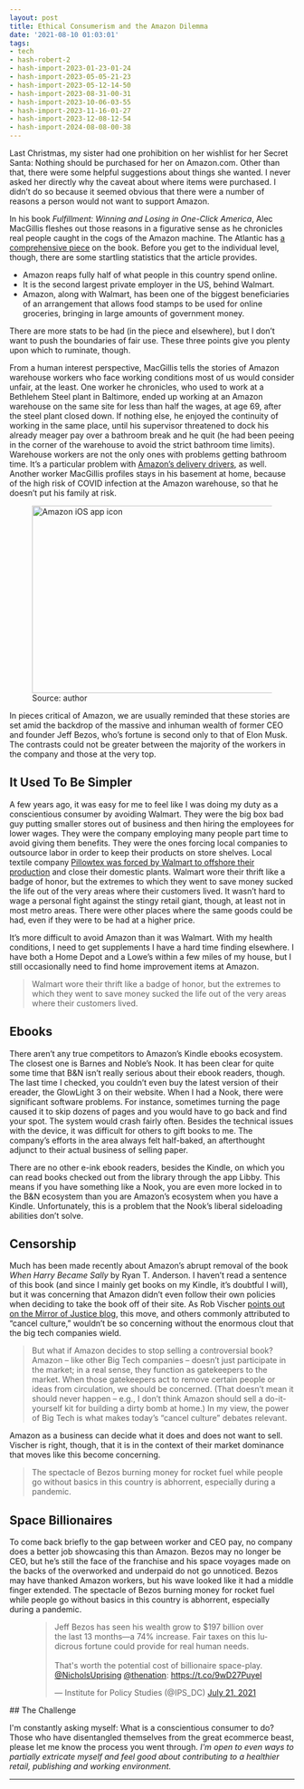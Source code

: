 ```yaml
---
layout: post
title: Ethical Consumerism and the Amazon Dilemma
date: '2021-08-10 01:03:01'
tags:
- tech
- hash-robert-2
- hash-import-2023-01-23-01-24
- hash-import-2023-05-05-21-23
- hash-import-2023-05-12-14-50
- hash-import-2023-08-31-00-31
- hash-import-2023-10-06-03-55
- hash-import-2023-11-16-01-27
- hash-import-2023-12-08-12-54
- hash-import-2024-08-08-00-38
---
```


Last Christmas, my sister had one prohibition on her wishlist for her Secret Santa: Nothing should be purchased for her on Amazon.com. Other than that, there were some helpful suggestions about things she wanted. I never asked her directly why the caveat about where items were purchased. I didn’t do so because it seemed obvious that there were a number of reasons a person would not want to support Amazon.

In his book _Fulfillment: Winning and Losing in One-Click America_, Alec MacGillis fleshes out those reasons in a figurative sense as he chronicles real people caught in the cogs of the Amazon machine. The Atlantic has [a comprehensive piece](https://www.theatlantic.com/magazine/archive/2021/03/alec-macgillis-fulfillment-amazon/617796/) on the book. Before you get to the individual level, though, there are some startling statistics that the article provides.

- Amazon reaps fully half of what people in this country spend online.
- It is the second largest private employer in the US, behind Walmart.
- Amazon, along with Walmart, has been one of the biggest beneficiaries of an arrangement that allows food stamps to be used for online groceries, bringing in large amounts of government money.

There are more stats to be had (in the piece and elsewhere), but I don’t want to push the boundaries of fair use. These three points give you plenty upon which to ruminate, though.

From a human interest perspective, MacGillis tells the stories of Amazon warehouse workers who face working conditions most of us would consider unfair, at the least. One worker he chronicles, who used to work at a Bethlehem Steel plant in Baltimore, ended up working at an Amazon warehouse on the same site for less than half the wages, at age 69, after the steel plant closed down. If nothing else, he enjoyed the continuity of working in the same place, until his supervisor threatened to dock his already meager pay over a bathroom break and he quit (he had been peeing in the corner of the warehouse to avoid the strict bathroom time limits). Warehouse workers are not the only ones with problems getting bathroom time. It’s a particular problem with [Amazon’s delivery drivers](https://www.theverge.com/2021/3/25/22350337/amazon-peeing-in-bottles-workers-exploitation), as well. Another worker MacGillis profiles stays in his basement at home, because of the high risk of COVID infection at the Amazon warehouse, so that he doesn’t put his family at risk.

<figure class="kg-card kg-image-card kg-card-hascaption"><img src=" __GHOST_URL__ /content/images/2022/06/amazon-icon.jpeg" class="kg-image" alt="Amazon iOS app icon" loading="lazy" width="782" height="331" srcset=" __GHOST_URL__ /content/images/size/w600/2022/06/amazon-icon.jpeg 600w, __GHOST_URL__ /content/images/2022/06/amazon-icon.jpeg 782w" sizes="(min-width: 720px) 720px"><figcaption>Source: author</figcaption></figure>

In pieces critical of Amazon, we are usually reminded that these stories are set amid the backdrop of the massive and inhuman wealth of former CEO and founder Jeff Bezos, who’s fortune is second only to that of Elon Musk. The contrasts could not be greater between the majority of the workers in the company and those at the very top.

## It Used To Be Simpler

A few years ago, it was easy for me to feel like I was doing my duty as a conscientious consumer by avoiding Walmart. They were the big box bad guy putting smaller stores out of business and then hiring the employees for lower wages. They were the company employing many people part time to avoid giving them benefits. They were the ones forcing local companies to outsource labor in order to keep their products on store shelves. Local textile company [Pillowtex was forced by Walmart to offshore their production](https://en.wikipedia.org/wiki/Pillowtex_Corporation) and close their domestic plants. Walmart wore their thrift like a badge of honor, but the extremes to which they went to save money sucked the life out of the very areas where their customers lived. It wasn’t hard to wage a personal fight against the stingy retail giant, though, at least not in most metro areas. There were other places where the same goods could be had, even if they were to be had at a higher price.

It’s more difficult to avoid Amazon than it was Walmart. With my health conditions, I need to get supplements I have a hard time finding elsewhere. I have both a Home Depot and a Lowe’s within a few miles of my house, but I still occasionally need to find home improvement items at Amazon.

> Walmart wore their thrift like a badge of honor, but the extremes to which they went to save money sucked the life out of the very areas where their customers lived.

## Ebooks

There aren’t any true competitors to Amazon’s Kindle ebooks ecosystem. The closest one is Barnes and Noble’s Nook. It has been clear for quite some time that B&N isn’t really serious about their ebook readers, though. The last time I checked, you couldn’t even buy the latest version of their ereader, the GlowLight 3 on their website. When I had a Nook, there were significant software problems. For instance, sometimes turning the page caused it to skip dozens of pages and you would have to go back and find your spot. The system would crash fairly often. Besides the technical issues with the device, it was difficult for others to gift books to me. The company’s efforts in the area always felt half-baked, an afterthought adjunct to their actual business of selling paper.

There are no other e-ink ebook readers, besides the Kindle, on which you can read books checked out from the library through the app Libby. This means if you have something like a Nook, you are even more locked in to the B&N ecosystem than you are Amazon’s ecosystem when you have a Kindle. Unfortunately, this is a problem that the Nook’s liberal sideloading abilities don’t solve.

## Censorship

Much has been made recently about Amazon’s abrupt removal of the book _When Harry Became Sally_ by Ryan T. Anderson. I haven’t read a sentence of this book (and since I mainly get books on my Kindle, it’s doubtful I will), but it was concerning that Amazon didn’t even follow their own policies when deciding to take the book off of their site. As Rob Vischer [points out on the Mirror of Justice blog](https://mirrorofjustice.blogs.com/mirrorofjustice/2021/03/thinking-clearly-about-cancel-culture.html), this move, and others commonly attributed to “cancel culture,” wouldn’t be so concerning without the enormous clout that the big tech companies wield.

> But what if Amazon decides to stop selling a controversial book? Amazon – like other Big Tech companies – doesn’t just participate in the market; in a real sense, they function as gatekeepers to the market. When those gatekeepers act to remove certain people or ideas from circulation, we should be concerned. (That doesn’t mean it should never happen – e.g., I don’t think Amazon should sell a do-it-yourself kit for building a dirty bomb at home.) In my view, the power of Big Tech is what makes today’s “cancel culture” debates relevant.

Amazon as a business can decide what it does and does not want to sell. Vischer is right, though, that it is in the context of their market dominance that moves like this become concerning.

> The spectacle of Bezos burning money for rocket fuel while people go without basics in this country is abhorrent, especially during a pandemic.

## Space Billionaires

To come back briefly to the gap between worker and CEO pay, no company does a better job showcasing this than Amazon. Bezos may no longer be CEO, but he’s still the face of the franchise and his space voyages made on the backs of the overworked and underpaid do not go unnoticed. Bezos may have thanked Amazon workers, but his wave looked like it had a middle finger extended. The spectacle of Bezos burning money for rocket fuel while people go without basics in this country is abhorrent, especially during a pandemic.

<figure class="kg-card kg-embed-card"><blockquote class="twitter-tweet">
<p lang="en" dir="ltr">Jeff Bezos has seen his wealth grow to $197 billion over the last 13 months—a 74% increase. Fair taxes on this ludicrous fortune could provide for real human needs.<br><br>That's worth the potential cost of billionaire space-play. <a href="https://twitter.com/NicholsUprising?ref_src=twsrc%5Etfw">@NicholsUprising</a> <a href="https://twitter.com/thenation?ref_src=twsrc%5Etfw">@thenation</a>: <a href="https://t.co/9wD27Puyel">https://t.co/9wD27Puyel</a></p>— Institute for Policy Studies (@IPS_DC) <a href="https://twitter.com/IPS_DC/status/1417936581902675972?ref_src=twsrc%5Etfw">July 21, 2021</a>
</blockquote>
<script async src="https://platform.twitter.com/widgets.js" charset="utf-8"></script>
</figure>
## The Challenge

I'm constantly asking myself: What is a conscientious consumer to do? Those who have disentangled themselves from the great ecommerce beast, please let me know the process you went through. _I'm open to even ways to partially extricate myself and feel good about contributing to a healthier retail, publishing and working environment._

* * *
